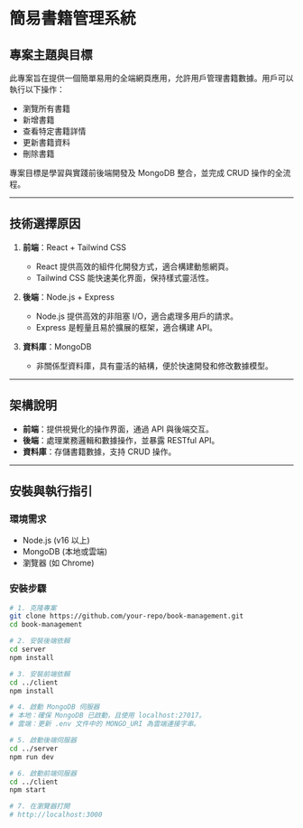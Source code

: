 # 簡易書籍管理系統

## 專案主題與目標
此專案旨在提供一個簡單易用的全端網頁應用，允許用戶管理書籍數據。用戶可以執行以下操作：
- 瀏覽所有書籍
- 新增書籍
- 查看特定書籍詳情
- 更新書籍資料
- 刪除書籍

專案目標是學習與實踐前後端開發及 MongoDB 整合，並完成 CRUD 操作的全流程。

---

## 技術選擇原因

1. **前端**：React + Tailwind CSS
   - React 提供高效的組件化開發方式，適合構建動態網頁。
   - Tailwind CSS 能快速美化界面，保持樣式靈活性。

2. **後端**：Node.js + Express
   - Node.js 提供高效的非阻塞 I/O，適合處理多用戶的請求。
   - Express 是輕量且易於擴展的框架，適合構建 API。

3. **資料庫**：MongoDB
   - 非關係型資料庫，具有靈活的結構，便於快速開發和修改數據模型。

---

## 架構說明

- **前端**：提供視覺化的操作界面，通過 API 與後端交互。
- **後端**：處理業務邏輯和數據操作，並暴露 RESTful API。
- **資料庫**：存儲書籍數據，支持 CRUD 操作。

---

## 安裝與執行指引

### 環境需求
- Node.js (v16 以上)
- MongoDB (本地或雲端)
- 瀏覽器 (如 Chrome)

### 安裝步驟
```bash
# 1. 克隆專案
git clone https://github.com/your-repo/book-management.git
cd book-management

# 2. 安裝後端依賴
cd server
npm install

# 3. 安裝前端依賴
cd ../client
npm install

# 4. 啟動 MongoDB 伺服器
# 本地：確保 MongoDB 已啟動，且使用 localhost:27017。
# 雲端：更新 .env 文件中的 MONGO_URI 為雲端連接字串。

# 5. 啟動後端伺服器
cd ../server
npm run dev

# 6. 啟動前端伺服器
cd ../client
npm start

# 7. 在瀏覽器打開
# http://localhost:3000
